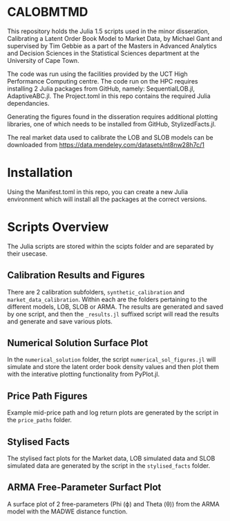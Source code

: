 # CALOBMTMD

This repository holds the Julia 1.5 scripts used in the minor disseration, Calibrating a Latent Order Book Model to Market Data, by Michael Gant and supervised by Tim Gebbie as a part of the Masters in Advanced Analytics and Decision Sciences in the Statistical Sciences department at the University of Cape Town.

The code was run using the facilities provided by the UCT High Performance Computing centre. The code run on the HPC requires installing 2 Julia packages from GitHub, namely: SequentialLOB.jl, AdaptiveABC.jl. The Project.toml in this repo contains the required Julia dependancies. 

Generating the figures found in the disseration requires additional plotting libraries, one of which needs to be installed from GitHub, StylizedFacts.jl.

The real market data used to calibrate the LOB and SLOB models can be downloaded from https://data.mendeley.com/datasets/nt8nw28h7c/1 

# Installation

Using the Manifest.toml in this repo, you can create a new Julia environment which will install all the packages at the correct versions.

# Scripts Overview

The Julia scripts are stored within the scipts folder and are separated by their usecase. 

## Calibration Results and Figures

There are 2 calibration subfolders, `synthetic_calibration` and `market_data_calibration`. Within each are the folders pertaining to the different models, LOB, SLOB or ARMA. The results are generated and saved by one script, and then the `_results.jl` suffixed script will read the results and generate and save various plots.

## Numerical Solution Surface Plot

In the `numerical_solution` folder, the script `numerical_sol_figures.jl` will simulate and store the latent order book density values and then plot them with the interative plotting functionality from PyPlot.jl.

## Price Path Figures

Example mid-price path and log return plots are generated by the script in the `price_paths` folder.

## Stylised Facts

The stylised fact plots for the Market data, LOB simulated data and SLOB simulated data are generated by the script in the `stylised_facts` folder. 

## ARMA Free-Parameter Surfact Plot

A surface plot of 2 free-parameters (Phi (ϕ) and Theta (θ)) from the ARMA model with the MADWE distance function. 